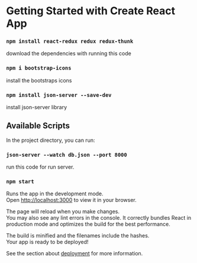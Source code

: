 # Getting Started with Create React App

### `npm install react-redux redux redux-thunk`
download the dependencies with running this code

### `npm i bootstrap-icons`
install the bootstraps icons

### `npm install json-server --save-dev`
install json-server library




## Available Scripts

In the project directory, you can run:


### `json-server --watch db.json --port 8000`
run this code for run server.

### `npm start`

Runs the app in the development mode.\
Open [http://localhost:3000](http://localhost:3000) to view it in your browser.

The page will reload when you make changes.\
You may also see any lint errors in the console.
It correctly bundles React in production mode and optimizes the build for the best performance.

The build is minified and the filenames include the hashes.\
Your app is ready to be deployed!

See the section about [deployment](https://facebook.github.io/create-react-app/docs/deployment) for more information.
